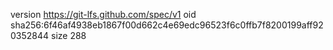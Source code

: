 version https://git-lfs.github.com/spec/v1
oid sha256:6f46af4938eb1867f00d662c4e69edc96523f6c0ffb7f8200199aff920352844
size 288

